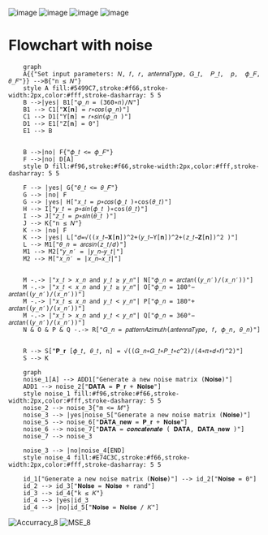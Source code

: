 ![image](https://user-images.githubusercontent.com/61946570/156599663-cd9bb0e6-9a25-4f8a-9e9e-db1a4b7476ec.png)
![image](https://user-images.githubusercontent.com/61946570/156599780-26df058e-3af0-4fa5-bca5-9a206d67bfe1.png)
![image](https://user-images.githubusercontent.com/61946570/156599809-7c354bec-e417-403d-b454-80218f84a559.png)
![image](https://user-images.githubusercontent.com/61946570/156599849-c7919cb8-7c18-44f7-b266-73877cb65f65.png)

# Flowchart with noise

```mermaid
    graph
    A{{"Set input parameters: 𝑁, 𝑓, 𝑟, 𝑎𝑛𝑡𝑒𝑛𝑛𝑎𝑇𝑦𝑝𝑒, 𝐺_𝑡,  𝑃_𝑡,  𝑝,  𝜙_𝐹, 𝜃_𝐹"}} -->B{"n ≤ 𝑁"}
    style A fill:#5499C7,stroke:#f66,stroke-width:2px,color:#fff,stroke-dasharray: 5 5
    B -->|yes| B1["𝜑_𝑛 = (360∗𝑛)/𝑁"]
    B1 --> C1["𝐗[𝐧] = 𝑟∗𝑐𝑜𝑠(𝜑_𝑛)"]
    C1 --> D1["Y[𝐧] = 𝑟∗𝑠𝑖𝑛(𝜑_𝑛 )"]
    D1 --> E1["Z[𝐧] = 0"]
    E1 --> B
    

    B -->|no| F{"𝜙_𝑡 <= 𝜙_𝐹"}
    F -->|no| D[A]
    style D fill:#f96,stroke:#f66,stroke-width:2px,color:#fff,stroke-dasharray: 5 5
    
    F --> |yes| G{"𝜃_𝑡 <= 𝜃_𝐹"}
    G --> |no| F
    G --> |yes| H["𝑥_𝑡 = 𝑝∗𝑐𝑜𝑠(𝜙_𝑡 )∗cos(𝜃_𝑡)"]
    H --> I["𝑦_𝑡 = 𝑝∗𝑠𝑖𝑛(𝜙_𝑡 )∗cos(𝜃_𝑡)"] 
    I --> J["𝑧_𝑡 = 𝑝∗𝑠𝑖𝑛(𝜃_𝑡 )"]
    J --> K{"n ≤ 𝑁"} 
    K --> |no| F
    K --> |yes| L["𝑑=√((𝑥_𝑡−𝐗[𝐧])^2+(𝑦_𝑡−Y[𝐧])^2+(𝑧_𝑡−𝐙[𝐧])^2 )"]
    L --> M1["𝜃_𝑛 = 𝑎𝑟𝑐𝑠𝑖𝑛(𝑧_𝑡/𝑑)"]
    M1 --> M2["𝑦_𝑛′ = |𝑦_𝑛−𝑦_𝑡|"]
    M2 --> M["𝑥_𝑛′ = |𝑥_𝑛−𝑥_𝑡|"]
    
    
    M -.-> |"𝑥_𝑡 > 𝑥_𝑛 and 𝑦_𝑡 ≥ 𝑦_𝑛"| N["𝜙_𝑛 = 𝑎𝑟𝑐𝑡𝑎𝑛((𝑦_𝑛′)/(𝑥_𝑛′))"]
    M -.-> |"𝑥_𝑡 < 𝑥_𝑛 and 𝑦_𝑡 ≥ 𝑦_𝑛"| O["𝜙_𝑛 = 180°− 𝑎𝑟𝑐𝑡𝑎𝑛((𝑦_𝑛′)/(𝑥_𝑛′))"]
    M -.-> |"𝑥_𝑡 ≤ 𝑥_𝑛 and 𝑦_𝑡 < 𝑦_𝑛"| P["𝜙_𝑛 = 180°+ 𝑎𝑟𝑐𝑡𝑎𝑛((𝑦_𝑛′)/(𝑥_𝑛′))"]
    M -.-> |"𝑥_𝑡 > 𝑥_𝑛 and 𝑦_𝑡 < 𝑦_𝑛"| Q["𝜙_𝑛 = 360°− 𝑎𝑟𝑐𝑡𝑎𝑛((𝑦_𝑛′)/(𝑥_𝑛′))"]
    N & O & P & Q -.-> R["𝐺_𝑛 = 𝑝𝑎𝑡𝑡𝑒𝑟𝑛𝐴𝑧𝑖𝑚𝑢𝑡ℎ(𝑎𝑛𝑡𝑒𝑛𝑛𝑎𝑇𝑦𝑝𝑒, 𝑓, 𝜙_𝑛, 𝜃_𝑛)"]
    
    
    R --> S["𝐏_𝐫 [𝜙_𝑡, 𝜃_𝑡, n] = √((𝐺_𝑛∗𝐺_𝑡∗𝑃_𝑡∗𝑐^2)/(4∗𝜋∗𝑑∗𝑓)^2)"]
    S --> K
```

```mermaid
    graph
    noise_1[A] --> ADD1["Generate a new noise matrix (𝐍𝐨𝐢𝐬𝐞)"]
    ADD1 --> noise_2["𝐃𝐀𝐓𝐀 = 𝐏_𝐫 + 𝐍𝐨𝐢𝐬𝐞"]
    style noise_1 fill:#f96,stroke:#f66,stroke-width:2px,color:#fff,stroke-dasharray: 5 5
    noise_2 --> noise_3{"m <= 𝑀"}
    noise_3 --> |yes|noise_5["Generate a new noise matrix (𝐍𝐨𝐢𝐬𝐞)"]
    noise_5 --> noise_6["𝐃𝐀𝐓𝐀_𝐧𝐞𝐰 = 𝐏_𝐫 + 𝐍𝐨𝐢𝐬𝐞"]
    noise_6 --> noise_7["𝐃𝐀𝐓𝐀 = 𝒄𝒐𝒏𝒄𝒂𝒕𝒆𝒏𝒂𝒕𝒆 ( 𝐃𝐀𝐓𝐀, 𝐃𝐀𝐓𝐀_𝐧𝐞𝐰 )"]
    noise_7 --> noise_3
    
    noise_3 --> |no|noise_4[END]
    style noise_4 fill:#E74C3C,stroke:#f66,stroke-width:2px,color:#fff,stroke-dasharray: 5 5

    id_1["Generate a new noise matrix (𝐍𝐨𝐢𝐬𝐞)"] --> id_2["𝐍𝐨𝐢𝐬𝐞 = 0"]
    id_2 --> id_3["𝐍𝐨𝐢𝐬𝐞 = 𝐍𝐨𝐢𝐬𝐞 + rand"]
    id_3 --> id_4{"k ≤ 𝐾"}
    id_4 --> |yes|id_3
    id_4 --> |no|id_5["𝐍𝐨𝐢𝐬𝐞 = 𝐍𝐨𝐢𝐬𝐞 / 𝐾"]
```


![Accurracy_8](https://user-images.githubusercontent.com/61946570/156604639-e83cfc96-6bb2-4206-9323-8de29fc2a33b.png)
![MSE_8](https://user-images.githubusercontent.com/61946570/156604680-c6d60184-037a-42bd-b6ac-8fb6a5349a6e.png)
